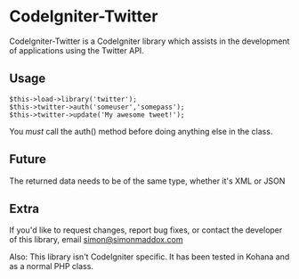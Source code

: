 CodeIgniter-Twitter
===================

CodeIgniter-Twitter is a CodeIgniter library which assists in the 
development of applications using the Twitter API.

Usage
-----

	$this->load->library('twitter');
	$this->twitter->auth('someuser','somepass');
	$this->twitter->update('My awesome tweet!');

You *must* call the auth() method before doing anything else in
the class.

Future
------

The returned data needs to be of the same type, whether it's
XML or JSON

Extra
-----

If you'd like to request changes, report bug fixes, or contact
the developer of this library, email <simon@simonmaddox.com>

Also: This library isn't CodeIgniter specific. It has been
tested in Kohana and as a normal PHP class.